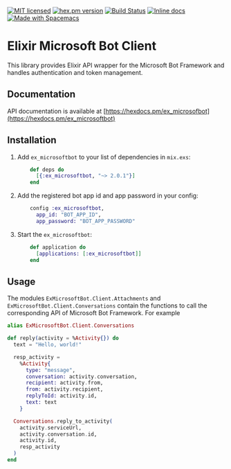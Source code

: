 [![MIT licensed](https://img.shields.io/badge/license-MIT-blue.svg)](https://raw.githubusercontent.com/zabirauf/ex_microsoftbot/master/LICENSE.md) [![hex.pm version](https://img.shields.io/hexpm/v/httpotion.svg?style=flat)](https://hex.pm/packages/ex_microsoftbot) [![Build Status](https://travis-ci.org/zabirauf/ex_microsoftbot.svg?branch=master)](https://travis-ci.org/zabirauf/ex_microsoftbot) [![Inline docs](http://inch-ci.org/github/zabirauf/ex_microsoftbot.svg)](http://inch-ci.org/github/zabirauf/ex_microsoftbot) <a href="http://github.com/syl20bnr/spacemacs"><img src="https://cdn.combinatronics.com/syl20bnr/spacemacs/442d025779da2f62fc86c2082703697714db6514/assets/spacemacs-badge.svg" alt="Made with Spacemacs"></a>

Elixir Microsoft Bot Client
======================================

This library provides Elixir API wrapper for the Microsoft Bot Framework and handles authentication and token management.

## Documentation

API documentation is available at [https://hexdocs.pm/ex_microsofbot](https://hexdocs.pm/ex_microsoftbot)

## Installation

  1. Add `ex_microsoftbot` to your list of dependencies in `mix.exs`:

        ```elixir
            def deps do
              [{:ex_microsoftbot, "~> 2.0.1"}]
            end
        ```

  2. Add the registered bot app id and app password in your config:

        ```elixir
            config :ex_microsoftbot,
              app_id: "BOT_APP_ID",
              app_password: "BOT_APP_PASSWORD"
        ```

  3. Start the `ex_microsoftbot`:

        ```elixir
            def application do
              [applications: [:ex_microsoftbot]]
            end
        ```

## Usage

The modules `ExMicrosoftBot.Client.Attachments` and `ExMicrosoftBot.Client.Conversations` contain the functions to call the corresponding API of Microsoft Bot Framework. For example

```elixir
alias ExMicrosoftBot.Client.Conversations

def reply(activity = %Activity{}) do
  text = "Hello, world!"

  resp_activity =
    %Activity{
      type: "message",
      conversation: activity.conversation,
      recipient: activity.from,
      from: activity.recipient,
      replyToId: activity.id,
      text: text
    }

  Conversations.reply_to_activity(
    activity.serviceUrl,
    activity.conversation.id,
    activity.id,
    resp_activity
  )
end
```
